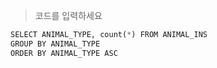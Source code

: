 > 코드를 입력하세요
```python
SELECT ANIMAL_TYPE, count(*) FROM ANIMAL_INS
GROUP BY ANIMAL_TYPE
ORDER BY ANIMAL_TYPE ASC
```